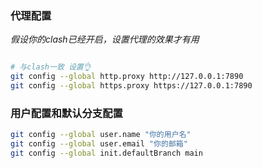 ### 代理配置
*假设你的clash已经开启，设置代理的效果才有用*
```bash

# 与clash一致 设置👌
git config --global http.proxy http://127.0.0.1:7890
git config --global https.proxy https://127.0.0.1:7890
```
### 用户配置和默认分支配置
```bash
git config --global user.name "你的用户名"
git config --global user.email "你的邮箱"
git config --global init.defaultBranch main
```
